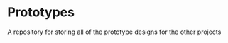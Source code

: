 Prototypes
==========

A repository for storing all of the prototype designs for the other projects
